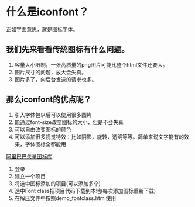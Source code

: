 # 什么是iconfont？

正如字面意思，就是图标字体。

## 我们先来看看传统图标有什么问题。

1. 容量大小限制，一张高质量的png图片可能比整个html文件还要大。
2. 图片尺寸的问题，放大会失真。
3. 图片多了，向后台发送的请求也多。

## 那么iconfont的优点呢？

1. 引入字体包以后可以使用很多图片
2. 能通过font-size改变图标的大小，但是不会失真
3. 可以自由改变图标的颜色
4. 可以添加很多视觉特效：比如阴影，旋转，透明等等。简单来说文字能有的效果，字体图标全都能用

[阿里巴巴矢量图标库](https://www.iconfont.cn)

1. 登录
2. 建立一个项目
3. 将选中图标添加的项目(可以添加多个)
4. 选中Font class把项目代码下载到本地(每次添加图标重新下载)
5. 在解压文件中按照demo_fontclass.html使用

